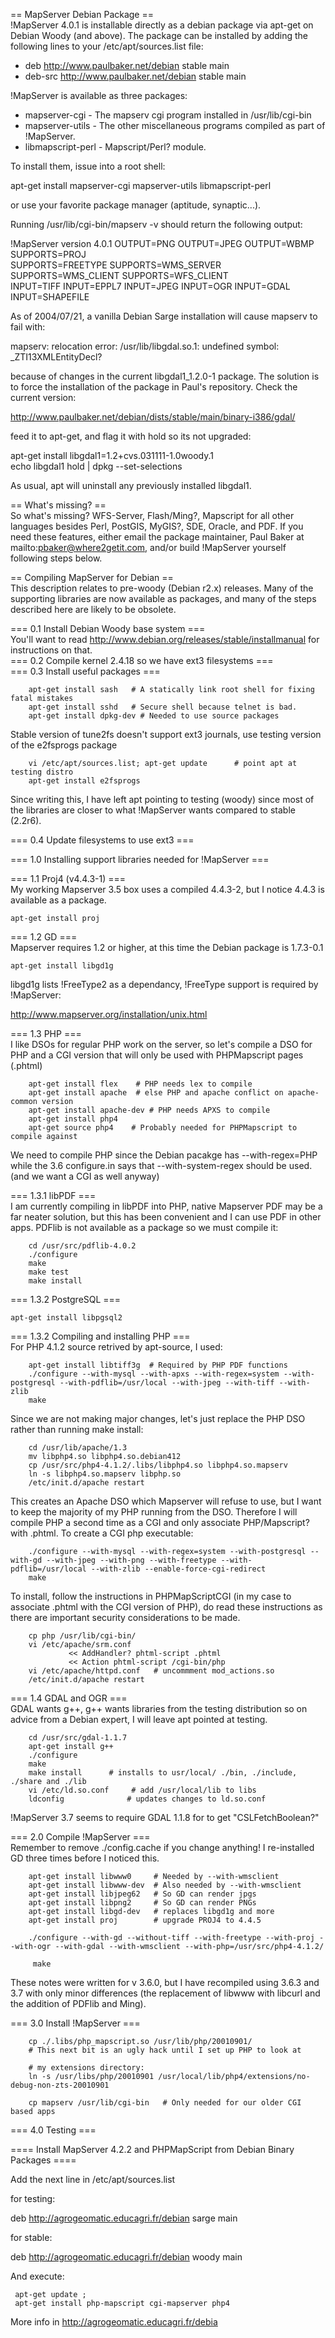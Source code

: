 == MapServer Debian Package ==                                                                                                                                                                                                                                                                          
!MapServer 4.0.1 is installable directly as a debian package via apt-get on Debian Woody (and above). The package can be installed by adding the following lines to your /etc/apt/sources.list file:                                                                                                    
                                                                                                                                                                                                                                                                                                        
  * deb http://www.paulbaker.net/debian stable main                                                                                                                                                                                                                                                     
  * deb-src http://www.paulbaker.net/debian stable main                                                                                                                                                                                                                                                 
                                                                                                                                                                                                                                                                                                        
!MapServer is available as three packages:                                                                                                                                                                                                                                                              
                                                                                                                                                                                                                                                                                                        
 * mapserver-cgi - The mapserv cgi program installed in /usr/lib/cgi-bin                                                                                                                                                                                                                                
 * mapserver-utils - The other miscellaneous programs compiled as part of !MapServer.                                                                                                                                                                                                                   
 * libmapscript-perl - Mapscript/Perl? module.                                                                                                                                                                                                                                                          
                                                                                                                                                                                                                                                                                                        
To install them, issue into a root shell:                                                                                                                                                                                                                                                               
                                                                                                                                                                                                                                                                                                        
 apt-get install mapserver-cgi mapserver-utils libmapscript-perl                                                                                                                                                                                                                                        
                                                                                                                                                                                                                                                                                                        
or use your favorite package manager (aptitude, synaptic...).                                                                                                                                                                                                                                           
                                                                                                                                                                                                                                                                                                        
Running /usr/lib/cgi-bin/mapserv -v should return the following output:                                                                                                                                                                                                                                 
                                                                                                                                                                                                                                                                                                        
 !MapServer version 4.0.1 OUTPUT=PNG OUTPUT=JPEG OUTPUT=WBMP SUPPORTS=PROJ                                                                                                                                                                                                                              
 SUPPORTS=FREETYPE SUPPORTS=WMS_SERVER SUPPORTS=WMS_CLIENT SUPPORTS=WFS_CLIENT                                                                                                                                                                                                                          
 INPUT=TIFF INPUT=EPPL7 INPUT=JPEG INPUT=OGR INPUT=GDAL INPUT=SHAPEFILE                                                                                                                                                                                                                                 
                                                                                                                                                                                                                                                                                                        
As of 2004/07/21, a vanilla Debian Sarge installation will cause mapserv to fail with:                                                                                                                                                                                                                  
                                                                                                                                                                                                                                                                                                        
 mapserv: relocation error: /usr/lib/libgdal.so.1: undefined symbol: _ZTI13XMLEntityDecl?                                                                                                                                                                                                               
                                                                                                                                                                                                                                                                                                        
because of changes in the current libgdal1_1.2.0-1 package. The solution is to force the installation of the package in Paul's repository. Check the current version:                                                                                                                                   
                                                                                                                                                                                                                                                                                                        
http://www.paulbaker.net/debian/dists/stable/main/binary-i386/gdal/                                                                                                                                                                                                                                     
                                                                                                                                                                                                                                                                                                        
feed it to apt-get, and flag it with hold so its not upgraded:                                                                                                                                                                                                                                          
                                                                                                                                                                                                                                                                                                        
 apt-get install libgdal1=1.2+cvs.031111-1.0woody.1                                                                                                                                                                                                                                                     
 echo libgdal1 hold | dpkg --set-selections                                                                                                                                                                                                                                                             
                                                                                                                                                                                                                                                                                                        
As usual, apt will uninstall any previously installed libgdal1.                                                                                                                                                                                                                                         
                                                                                                                                                                                                                                                                                                        
== What's missing? ==                                                                                                                                                                                                                                                                                   
So what's missing? WFS-Server, Flash/Ming?, Mapscript for all other languages besides Perl, PostGIS, MyGIS?, SDE, Oracle, and PDF. If you need these features, either email the package maintainer, Paul Baker at mailto:pbaker@where2getit.com, and/or build !MapServer yourself following steps below.
                                                                                                                                                                                                                                                                                                        
== Compiling MapServer for Debian ==                                                                                                                                                                                                                                                                    
This description relates to pre-woody (Debian r2.x) releases. Many of the supporting libraries are now available as packages, and many of the steps described here are likely to be obsolete.                                                                                                           
                                                                                                                                                                                                                                                                                                        
=== 0.1 Install Debian Woody base system ===                                                                                                                                                                                                                                                            
You'll want to read http://www.debian.org/releases/stable/installmanual for instructions on that.                                                                                                                                                                                                       
=== 0.2 Compile kernel 2.4.18 so we have ext3 filesystems ===                                                                                                                                                                                                                                           
=== 0.3 Install useful packages ===                                                                                                                                                                                                                                                                     
                                                                                                                                                                                                                                                                                                        

```                                                                                                                                                                                                                                                                                                     
    apt-get install sash   # A statically link root shell for fixing fatal mistakes                                                                                                                                                                                                                     
    apt-get install sshd   # Secure shell because telnet is bad.                                                                                                                                                                                                                                        
    apt-get install dpkg-dev # Needed to use source packages                                                                                                                                                                                                                                            
```                                                                                                                                                                                                                                                                                                     
Stable version of tune2fs doesn't support ext3 journals, use testing version of the e2fsprogs package                                                                                                                                                                                                   
                                                                                                                                                                                                                                                                                                        

```                                                                                                                                                                                                                                                                                                     
    vi /etc/apt/sources.list; apt-get update      # point apt at testing distro                                                                                                                                                                                                                         
    apt-get install e2fsprogs                                                                                                                                                                                                                                                                           
```                                                                                                                                                                                                                                                                                                     
Since writing this, I have left apt pointing to testing (woody) since most of the libraries are closer to what !MapServer wants compared to stable (2.2r6).                                                                                                                                             
                                                                                                                                                                                                                                                                                                        
=== 0.4 Update filesystems to use ext3 ===                                                                                                                                                                                                                                                              
                                                                                                                                                                                                                                                                                                        
=== 1.0 Installing support libraries needed for !MapServer ===                                                                                                                                                                                                                                          
                                                                                                                                                                                                                                                                                                        
=== 1.1 Proj4 (v4.4.3-1) ===                                                                                                                                                                                                                                                                            
My working Mapserver 3.5 box uses a compiled 4.4.3-2, but I notice 4.4.3 is available as a package.                                                                                                                                                                                                     
                                                                                                                                                                                                                                                                                                        
    apt-get install proj                                                                                                                                                                                                                                                                                
                                                                                                                                                                                                                                                                                                        
=== 1.2 GD ===                                                                                                                                                                                                                                                                                          
Mapserver requires 1.2 or higher, at this time the Debian package is 1.7.3-0.1                                                                                                                                                                                                                          
                                                                                                                                                                                                                                                                                                        
    apt-get install libgd1g                                                                                                                                                                                                                                                                             
                                                                                                                                                                                                                                                                                                        
libgd1g lists !FreeType2 as a dependancy, !FreeType support is required by !MapServer:                                                                                                                                                                                                                  
                                                                                                                                                                                                                                                                                                        
http://www.mapserver.org/installation/unix.html                                                                                                                                                                                                                                                         
                                                                                                                                                                                                                                                                                                        
=== 1.3 PHP ===                                                                                                                                                                                                                                                                                         
I like DSOs for regular PHP work on the server, so let's compile a DSO for PHP and a CGI version that will only be used with PHPMapscript pages (.phtml)                                                                                                                                                

```                                                                                                                                                                                                                                                                                                     
    apt-get install flex    # PHP needs lex to compile                                                                                                                                                                                                                                                  
    apt-get install apache  # else PHP and apache conflict on apache-common version                                                                                                                                                                                                                     
    apt-get install apache-dev # PHP needs APXS to compile                                                                                                                                                                                                                                              
    apt-get install php4                                                                                                                                                                                                                                                                                
    apt-get source php4    # Probably needed for PHPMapscript to compile against                                                                                                                                                                                                                        
```                                                                                                                                                                                                                                                                                                     
We need to compile PHP since the Debian pacakge has --with-regex=PHP while the 3.6 configure.in says that --with-system-regex should be used. (and we want a CGI as well anyway)                                                                                                                        
                                                                                                                                                                                                                                                                                                        
=== 1.3.1 libPDF ===                                                                                                                                                                                                                                                                                    
I am currently compiling in libPDF into PHP, native Mapserver PDF may be a far neater solution, but this has been convenient and I can use PDF in other apps. PDFlib is not available as a package so we must compile it:                                                                               

```                                                                                                                                                                                                                                                                                                     
    cd /usr/src/pdflib-4.0.2                                                                                                                                                                                                                                                                            
    ./configure                                                                                                                                                                                                                                                                                         
    make                                                                                                                                                                                                                                                                                                
    make test                                                                                                                                                                                                                                                                                           
    make install                                                                                                                                                                                                                                                                                        
```                                                                                                                                                                                                                                                                                                     
=== 1.3.2 PostgreSQL ===                                                                                                                                                                                                                                                                                
                                                                                                                                                                                                                                                                                                        
    apt-get install libpgsql2                                                                                                                                                                                                                                                                           
                                                                                                                                                                                                                                                                                                        
=== 1.3.2 Compiling and installing PHP ===                                                                                                                                                                                                                                                              
For PHP 4.1.2 source retrived by apt-source, I used:                                                                                                                                                                                                                                                    

```                                                                                                                                                                                                                                                                                                     
    apt-get install libtiff3g  # Required by PHP PDF functions                                                                                                                                                                                                                                          
    ./configure --with-mysql --with-apxs --with-regex=system --with-postgresql --with-pdflib=/usr/local --with-jpeg --with-tiff --with-zlib                                                                                                                                                             
    make                                                                                                                                                                                                                                                                                                
```                                                                                                                                                                                                                                                                                                     
Since we are not making major changes, let's just replace the PHP DSO rather than running make install:                                                                                                                                                                                                 

```                                                                                                                                                                                                                                                                                                     
    cd /usr/lib/apache/1.3                                                                                                                                                                                                                                                                              
    mv libphp4.so libphp4.so.debian412                                                                                                                                                                                                                                                                  
    cp /usr/src/php4-4.1.2/.libs/libphp4.so libphp4.so.mapserv                                                                                                                                                                                                                                          
    ln -s libphp4.so.mapserv libphp.so                                                                                                                                                                                                                                                                  
    /etc/init.d/apache restart                                                                                                                                                                                                                                                                          
```                                                                                                                                                                                                                                                                                                     
This creates an Apache DSO which Mapserver will refuse to use, but I want to keep the majority of my PHP running from the DSO. Therefore I will compile PHP a second time as a CGI and only associate PHP/Mapscript? with .phtml. To create a CGI php executable:                                       

```                                                                                                                                                                                                                                                                                                     
    ./configure --with-mysql --with-regex=system --with-postgresql --with-gd --with-jpeg --with-png --with-freetype --with-pdflib=/usr/local --with-zlib --enable-force-cgi-redirect                                                                                                                    
    make                                                                                                                                                                                                                                                                                                
```                                                                                                                                                                                                                                                                                                     
To install, follow the instructions in PHPMapScriptCGI (in my case to associate .phtml with the CGI version of PHP), do read these instructions as there are important security considerations to be made.                                                                                              

```                                                                                                                                                                                                                                                                                                     
    cp php /usr/lib/cgi-bin/                                                                                                                                                                                                                                                                            
    vi /etc/apache/srm.conf                                                                                                                                                                                                                                                                             
             << AddHandler? phtml-script .phtml                                                                                                                                                                                                                                                         
             << Action phtml-script /cgi-bin/php                                                                                                                                                                                                                                                        
    vi /etc/apache/httpd.conf   # uncommment mod_actions.so                                                                                                                                                                                                                                             
    /etc/init.d/apache restart                                                                                                                                                                                                                                                                          
```                                                                                                                                                                                                                                                                                                     
=== 1.4 GDAL and OGR ===                                                                                                                                                                                                                                                                                
GDAL wants g++, g++ wants libraries from the testing distribution so on advice from a Debian expert, I will leave apt pointed at testing.                                                                                                                                                               

```                                                                                                                                                                                                                                                                                                     
    cd /usr/src/gdal-1.1.7                                                                                                                                                                                                                                                                              
    apt-get install g++                                                                                                                                                                                                                                                                                 
    ./configure                                                                                                                                                                                                                                                                                         
    make                                                                                                                                                                                                                                                                                                
    make install      # installs to usr/local/ ./bin, ./include, ./share and ./lib                                                                                                                                                                                                                      
    vi /etc/ld.so.conf     # add /usr/local/lib to libs                                                                                                                                                                                                                                                 
    ldconfig              # updates changes to ld.so.conf                                                                                                                                                                                                                                               
```                                                                                                                                                                                                                                                                                                     
!MapServer 3.7 seems to require GDAL 1.1.8 for to get "CSLFetchBoolean?"                                                                                                                                                                                                                                
                                                                                                                                                                                                                                                                                                        
=== 2.0 Compile !MapServer ===                                                                                                                                                                                                                                                                          
Remember to remove ./config.cache if you change anything! I re-installed GD three times before I noticed this.                                                                                                                                                                                          

```                                                                                                                                                                                                                                                                                                     
    apt-get install libwww0     # Needed by --with-wmsclient                                                                                                                                                                                                                                            
    apt-get install libwww-dev  # Also needed by --with-wmsclient                                                                                                                                                                                                                                       
    apt-get install libjpeg62   # So GD can render jpgs                                                                                                                                                                                                                                                 
    apt-get install libpng2     # So GD can render PNGs                                                                                                                                                                                                                                                 
    apt-get install libgd-dev   # replaces libgd1g and more                                                                                                                                                                                                                                             
    apt-get install proj        # upgrade PROJ4 to 4.4.5                                                                                                                                                                                                                                                
                                                                                                                                                                                                                                                                                                        
    ./configure --with-gd --without-tiff --with-freetype --with-proj --with-ogr --with-gdal --with-wmsclient --with-php=/usr/src/php4-4.1.2/                                                                                                                                                            
                                                                                                                                                                                                                                                                                                        
     make                                                                                                                                                                                                                                                                                               
```                                                                                                                                                                                                                                                                                                     
These notes were written for v 3.6.0, but I have recompiled using 3.6.3 and 3.7 with only minor differences (the replacement of libwww with libcurl and the addition of PDFlib and Ming).                                                                                                               
                                                                                                                                                                                                                                                                                                        
=== 3.0 Install !MapServer ===                                                                                                                                                                                                                                                                          

```                                                                                                                                                                                                                                                                                                     
    cp ./.libs/php_mapscript.so /usr/lib/php/20010901/                                                                                                                                                                                                                                                  
    # This next bit is an ugly hack until I set up PHP to look at                                                                                                                                                                                                                                       
                                                                                                                                                                                                                                                                                                        
    # my extensions directory:                                                                                                                                                                                                                                                                          
    ln -s /usr/libs/php/20010901 /usr/local/lib/php4/extensions/no-debug-non-zts-20010901                                                                                                                                                                                                               
                                                                                                                                                                                                                                                                                                        
    cp mapserv /usr/lib/cgi-bin   # Only needed for our older CGI based apps                                                                                                                                                                                                                            
```                                                                                                                                                                                                                                                                                                     
=== 4.0 Testing ===                                                                                                                                                                                                                                                                                     
                                                                                                                                                                                                                                                                                                        
==== Install MapServer 4.2.2 and PHPMapScript from Debian Binary Packages ====                                                                                                                                                                                                                          
                                                                                                                                                                                                                                                                                                        
Add the next line in /etc/apt/sources.list                                                                                                                                                                                                                                                              
                                                                                                                                                                                                                                                                                                        
for testing:                                                                                                                                                                                                                                                                                            
                                                                                                                                                                                                                                                                                                        
 deb http://agrogeomatic.educagri.fr/debian sarge main                                                                                                                                                                                                                                                  
                                                                                                                                                                                                                                                                                                        
                                                                                                                                                                                                                                                                                                        
for stable:                                                                                                                                                                                                                                                                                             
                                                                                                                                                                                                                                                                                                        
 deb http://agrogeomatic.educagri.fr/debian woody main                                                                                                                                                                                                                                                  
                                                                                                                                                                                                                                                                                                        
And execute:                                                                                                                                                                                                                                                                                            

```                                                                                                                                                                                                                                                                                                     
 apt-get update ;                                                                                                                                                                                                                                                                                       
 apt-get install php-mapscript cgi-mapserver php4                                                                                                                                                                                                                                                       
```                                                                                                                                                                                                                                                                                                     
More info in http://agrogeomatic.educagri.fr/debia
